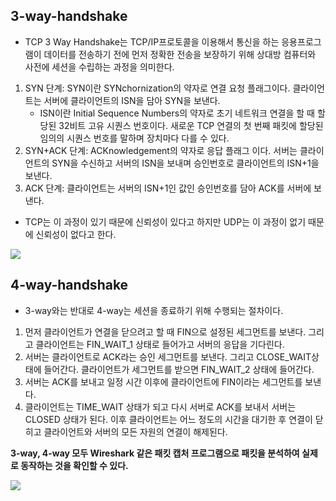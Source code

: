 ## 3-way-handshake

- TCP 3 Way Handshake는 TCP/IP프로토콜을 이용해서 통신을 하는 응용프로그램이 데이터를 전송하기 전에 먼저 정확한 전송을 보장하기 위해 상대방 컴퓨터와 사전에 세션을 수립하는 과정을 의미한다.
1. SYN 단계: SYN이란 SYNchornization의 약자로 연결 요청 플래그이다. 클라이언트는 서버에 클라이언트의 ISN을 담아 SYN을 보낸다.
    - ISN이란 Initial Sequence Numbers의 약자로 초기 네트워크 연결을 할 때 할당된 32비트 고유 시퀀스 번호이다. 새로운 TCP 연결의 첫 번째 패킷에 할당된 임의의 시퀀스 번호를 말하며 장치마다 다를 수 있다.
2. SYN+ACK 단계: ACKnowledgement의 약자로 응답 플래그 이다. 서버는 클라이언트의 SYN을 수신하고 서버의 ISN을 보내며 승인번호로 클라이언트의 ISN+1을 보낸다.
3. ACK 단계: 클라이언트는 서버의 ISN+1인 값인 승인번호를 담아 ACK를 서버에 보낸다.
- TCP는 이 과정이 있기 때문에 신뢰성이 있다고 하지만 UDP는 이 과정이 없기 때문에 신뢰성이 없다고 한다.

![](https://img1.daumcdn.net/thumb/R1280x0/?scode=mtistory2&fname=http%3A%2F%2Fcfile2.uf.tistory.com%2Fimage%2F9910A8345BB0B75F2A0A82)

## 4-way-handshake

- 3-way와는 반대로 4-way는 세션을 종료하기 위해 수행되는 절차이다.
1. 먼저 클라이언트가 연결을 닫으려고 할 때 FIN으로 설정된 세그먼트를 보낸다. 그리고 클라이언트는 FIN_WAIT_1 상태로 들어가고 서버의 응답을 기다린다.
2. 서버는 클라이언트로 ACK라는 승인 세그먼트를 보낸다. 그리고 CLOSE_WAIT상태에 들어간다. 클라이언트가 세그먼트를 받으면 FIN_WAIT_2 상태에 들어간다.
3. 서버는 ACK를 보내고 일정 시간 이후에 클라이언트에 FIN이라는 세그먼트를 보낸다.
4. 클라이언트는 TIME_WAIT 상태가 되고 다시 서버로 ACK를 보내서 서버는 CLOSED 상태가 된다. 이후 클라이언트는 어느 정도의 시간을 대기한 후 연결이 닫히고 클라이언트와 서버의 모든 자원의 연결이 해제된다.


**3-way, 4-way 모두 Wireshark 같은 패킷 캡처 프로그램으로 패킷을 분석하여 실제로 동작하는 것을 확인할 수 있다.**

![](https://velog.velcdn.com/images/stresszero/post/9d86a638-6572-46a8-a23c-765589b93ab9/image.png)